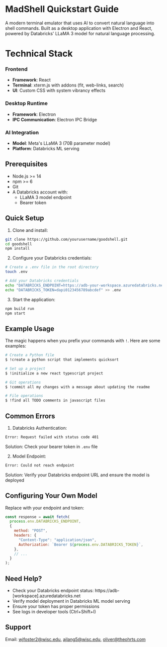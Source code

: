 # MadShell Quickstart Guide

A modern terminal emulator that uses AI to convert natural language into shell commands. Built as a desktop application with Electron and React, powered by Databricks' LLaMA 3 model for natural language processing.

# Technical Stack

### Frontend
- **Framework**: React
- **Terminal**: xterm.js with addons (fit, web-links, search)
- **UI**: Custom CSS with system vibrancy effects

### Desktop Runtime
- **Framework**: Electron
- **IPC Communication**: Electron IPC Bridge

### AI Integration
- **Model**: Meta's LLaMA 3 (70B parameter model)
- **Platform**: Databricks ML serving

## Prerequisites

- Node.js >= 14
- npm >= 6
- Git
- A Databricks account with:
  - LLaMA 3 model endpoint
  - Bearer token

## Quick Setup

1. Clone and install:
```bash
git clone https://github.com/yourusername/goodshell.git
cd goodshell
npm install
```

2. Configure your Databricks credentials:
```bash
# Create a .env file in the root directory
touch .env

# Add your Databricks credentials
echo "DATABRICKS_ENDPOINT=https://adb-your-workspace.azuredatabricks.net/serving-endpoints/your-model" >> .env
echo "DATABRICKS_TOKEN=dapi0123456789abcdef" >> .env
```

3. Start the application:
```bash
npm build run
npm start
```

## Example Usage

The magic happens when you prefix your commands with `!`. Here are some examples:

```bash
# Create a Python file
$ !create a python script that implements quicksort

# Set up a project
$ !initialize a new react typescript project

# Git operations
$ !commit all my changes with a message about updating the readme

# File operations
$ !find all TODO comments in javascript files
```

## Common Errors

1. Databricks Authentication:
```bash
Error: Request failed with status code 401
```
Solution: Check your bearer token in `.env` file

2. Model Endpoint:
```bash
Error: Could not reach endpoint
```
Solution: Verify your Databricks endpoint URL and ensure the model is deployed

## Configuring Your Own Model

Replace with your endpoint and token:
```javascript
const response = await fetch(
  process.env.DATABRICKS_ENDPOINT,
  {
    method: "POST",
    headers: {
      "Content-Type": "application/json",
      Authorization: `Bearer ${process.env.DATABRICKS_TOKEN}`,
    },
    // ...
  }
);
```

## Need Help?

- Check your Databricks endpoint status: https://adb-[workspace].azuredatabricks.net
- Verify model deployment in Databricks ML model serving
- Ensure your token has proper permissions
- See logs in developer tools (Ctrl+Shift+I)

## Support

Email: wjfoster2@wisc.edu, ajlang5@wisc.edu, oliver@theohrts.com
